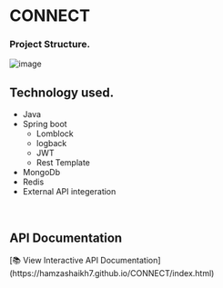 # CONNECT

### Project Structure. </br>
![image](https://github.com/user-attachments/assets/1190e65a-3472-442f-8953-89733670180c)
</br>

## Technology used.
- Java
- Spring boot
    - Lomblock
    - logback
    - JWT
    - Rest Template
- MongoDb
- Redis
- External API integeration


</br>
<h2> API Documentation</h2>
[📚 View Interactive API Documentation](https://hamzashaikh7.github.io/CONNECT/index.html)